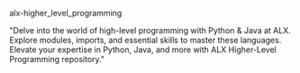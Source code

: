 alx-higher_level_programming

"Delve into the world of high-level programming with Python & Java at ALX. Explore modules, imports, and essential skills to master these languages. Elevate your expertise in Python, Java, and more with ALX Higher-Level Programming repository."

